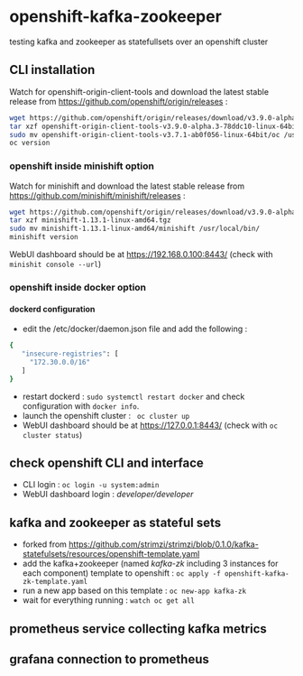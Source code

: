 # openshift-kafka-zookeeper
testing kafka and zookeeper as statefullsets over an openshift cluster

## CLI installation

Watch for openshift-origin-client-tools and download the latest stable release from https://github.com/openshift/origin/releases :

```bash
wget https://github.com/openshift/origin/releases/download/v3.9.0-alpha.3/openshift-origin-client-tools-v3.9.0-alpha.3-78ddc10-linux-64bit.tar.gz
tar xzf openshift-origin-client-tools-v3.9.0-alpha.3-78ddc10-linux-64bit.tar.gz
sudo mv openshift-origin-client-tools-v3.7.1-ab0f056-linux-64bit/oc /usr/local/bin/
oc version
```


### openshift inside minishift option

Watch for minishift and download the latest stable release from https://github.com/minishift/minishift/releases :

```bash
wget https://github.com/openshift/origin/releases/download/v3.9.0-alpha.3/openshift-origin-client-tools-v3.9.0-alpha.3-78ddc10-linux-64bit.tar.gz
tar xzf minishift-1.13.1-linux-amd64.tgz
sudo mv minishift-1.13.1-linux-amd64/minishift /usr/local/bin/
minishift version
```

WebUI dashboard should be at https://192.168.0.100:8443/ (check with `minishit console --url`)

### openshift inside docker option

#### dockerd configuration

* edit the /etc/docker/daemon.json file and add the following :

```bash
{
   "insecure-registries": [
     "172.30.0.0/16"
   ]
}
```

* restart dockerd : `sudo systemctl restart docker` and check configuration with `docker info`.
* launch the openshift cluster : ` oc cluster up`
* WebUI dashboard should be at https://127.0.0.1:8443/ (check with `oc cluster status`)

## check openshift CLI and interface

* CLI login : `oc login -u system:admin`
* WebUI dashboard login : _developer/developer_

## kafka and zookeeper as stateful sets

* forked from https://github.com/strimzi/strimzi/blob/0.1.0/kafka-statefulsets/resources/openshift-template.yaml
* add the kafka+zookeeper (named _kafka-zk_ including 3 instances for each component) template to openshift : `oc apply -f openshift-kafka-zk-template.yaml`
* run a new app based on this template : `oc new-app kafka-zk`
* wait for everything running : `watch oc get all`

## prometheus service collecting kafka metrics

## grafana connection to prometheus


